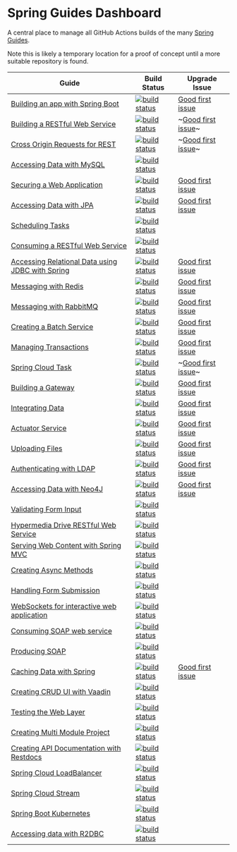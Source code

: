 # Spring Guides Dashboard

A central place to manage all GitHub Actions builds of the many [Spring Guides](https://github.com/spring-guides).

Note this is likely a temporary location for a proof of concept until a more suitable repository is found.

| Guide | Build Status | Upgrade Issue |
| -- | -- | -- |
| [Building an app with Spring Boot](https://github.com/spring-guides/gs-spring-boot) | [![build status](https://github.com/spring-guides/gs-spring-boot/actions/workflows/continuous-integration-build.yml/badge.svg)](https://github.com/spring-guides/gs-spring-boot/actions/workflows/continuous-integration-build.yml) | [Good first issue](https://github.com/spring-guides/gs-spring-boot/issues/166) |
| [Building a RESTful Web Service](https://github.com/spring-guides/gs-rest-service) | [![build status](https://github.com/spring-guides/gs-rest-service/actions/workflows/continuous-integration-build.yml/badge.svg)](https://github.com/spring-guides/gs-rest-service/actions/workflows/continuous-integration-build.yml) | ~[Good first issue](https://github.com/spring-guides/gs-rest-service/issues/149)~ |
| [Cross Origin Requests for REST](https://github.com/spring-guides/gs-rest-service-cors) | [![build status](https://github.com/spring-guides/gs-rest-service-cors/actions/workflows/continuous-integration-build.yml/badge.svg)](https://github.com/spring-guides/gs-rest-service-cors/actions/workflows/continuous-integration-build.yml) | ~[Good first issue](https://github.com/spring-guides/gs-rest-service-cors/issues/36)~ |
| [Accessing Data with MySQL](https://github.com/spring-guides/gs-accessing-data-mysql) | [![build status](https://github.com/spring-guides/gs-accessing-data-mysql/actions/workflows/continuous-integration-build.yml/badge.svg)](https://github.com/spring-guides/gs-accessing-data-mysql/actions/workflows/continuous-integration-build.yml) | |
| [Securing a Web Application](https://github.com/spring-guides/gs-securing-web) | [![build status](https://github.com/spring-guides/gs-securing-web/actions/workflows/continuous-integration-build.yml/badge.svg)](https://github.com/spring-guides/gs-securing-web/actions/workflows/continuous-integration-build.yml) | [Good first issue](https://github.com/spring-guides/gs-securing-web/issues/73) |
| [Accessing Data with JPA](https://github.com/spring-guides/gs-accessing-data-jpa) | [![build status](https://github.com/spring-guides/gs-accessing-data-jpa/actions/workflows/continuous-integration-build.yml/badge.svg)](https://github.com/spring-guides/gs-accessing-data-jpa/actions/workflows/continuous-integration-build.yml) | [Good first issue](https://github.com/spring-guides/gs-accessing-data-jpa/issues/64) |
| [Scheduling Tasks](https://github.com/spring-guides/gs-scheduling-tasks) | [![build status](https://github.com/spring-guides/gs-scheduling-tasks/actions/workflows/continuous-integration-build.yml/badge.svg)](https://github.com/spring-guides/gs-scheduling-tasks/actions/workflows/continuous-integration-build.yml) |  |
| [Consuming a RESTful Web Service](https://github.com/spring-guides/gs-consuming-rest) | [![build status](https://github.com/spring-guides/gs-consuming-rest/actions/workflows/continuous-integration-build.yml/badge.svg)](https://github.com/spring-guides/gs-consuming-rest/actions/workflows/continuous-integration-build.yml) |  |
| [Accessing Relational Data using JDBC with Spring](https://github.com/spring-guides/gs-relational-data-access) | [![build status](https://github.com/spring-guides/gs-relational-data-access/actions/workflows/continuous-integration-build.yml/badge.svg)](https://github.com/spring-guides/gs-relational-data-access/actions/workflows/continuous-integration-build.yml) | [Good first issue](https://github.com/spring-guides/gs-relational-data-access/issues/36) |
| [Messaging with Redis](https://github.com/spring-guides/gs-messaging-redis) | [![build status](https://github.com/spring-guides/gs-messaging-redis/actions/workflows/continuous-integration-build.yml/badge.svg)](https://github.com/spring-guides/gs-messaging-redis/actions/workflows/continuous-integration-build.yml) | [Good first issue](https://github.com/spring-guides/gs-messaging-redis/issues/25) |
| [Messaging with RabbitMQ](https://github.com/spring-guides/gs-messaging-rabbitmq) | [![build status](https://github.com/spring-guides/gs-messaging-rabbitmq/actions/workflows/continuous-integration-build.yml/badge.svg)](https://github.com/spring-guides/gs-messaging-rabbitmq/actions/workflows/continuous-integration-build.yml) | [Good first issue](https://github.com/spring-guides/gs-messaging-rabbitmq/issues/37) |
| [Creating a Batch Service](https://github.com/spring-guides/gs-batch-processing) | [![build status](https://github.com/spring-guides/gs-batch-processing/actions/workflows/continuous-integration-build.yml/badge.svg)](https://github.com/spring-guides/gs-batch-processing/actions/workflows/continuous-integration-build.yml) | [Good first issue](https://github.com/spring-guides/gs-batch-processing/issues/53) |
| [Managing Transactions](https://github.com/spring-guides/gs-managing-transactions) | [![build status](https://github.com/spring-guides/gs-managing-transactions/actions/workflows/continuous-integration-build.yml/badge.svg)](https://github.com/spring-guides/gs-managing-transactions/actions/workflows/continuous-integration-build.yml) | [Good first issue](https://github.com/spring-guides/gs-managing-transactions/issues/19) |
| [Spring Cloud Task](https://github.com/spring-guides/gs-spring-cloud-task) | [![build status](https://github.com/spring-guides/gs-spring-cloud-task/actions/workflows/continuous-integration-build.yml/badge.svg)](https://github.com/spring-guides/gs-spring-cloud-task/actions/workflows/continuous-integration-build.yml) | ~[Good first issue](https://github.com/spring-guides/gs-spring-cloud-task/issues/5)~ |
| [Building a Gateway](https://github.com/spring-guides/gs-gateway) | [![build status](https://github.com/spring-guides/gs-gateway/actions/workflows/continuous-integration-build.yml/badge.svg)](https://github.com/spring-guides/gs-gateway/actions/workflows/continuous-integration-build.yml) | [Good first issue](https://github.com/spring-guides/gs-gateway/issues/21) |
| [Integrating Data](https://github.com/spring-guides/gs-integration) | [![build status](https://github.com/spring-guides/gs-integration/actions/workflows/continuous-integration-build.yml/badge.svg)](https://github.com/spring-guides/gs-integration/actions/workflows/continuous-integration-build.yml) | [Good first issue](https://github.com/spring-guides/gs-integration/issues/29) |
| [Actuator Service](https://github.com/spring-guides/gs-actuator-service) | [![build status](https://github.com/spring-guides/gs-actuator-service/actions/workflows/continuous-integration-build.yml/badge.svg)](https://github.com/spring-guides/gs-actuator-service/actions/workflows/continuous-integration-build.yml) | [Good first issue](https://github.com/spring-guides/gs-actuator-service/issues/33) |
| [Uploading Files](https://github.com/spring-guides/gs-uploading-files) | [![build status](https://github.com/spring-guides/gs-uploading-files/actions/workflows/continuous-integration-build.yml/badge.svg)](https://github.com/spring-guides/gs-uploading-files/actions/workflows/continuous-integration-build.yml) | [Good first issue](https://github.com/spring-guides/gs-uploading-files/issues/86) |
| [Authenticating with LDAP](https://github.com/spring-guides/gs-authenticating-ldap) | [![build status](https://github.com/spring-guides/gs-authenticating-ldap/actions/workflows/continuous-integration-build.yml/badge.svg)](https://github.com/spring-guides/gs-authenticating-ldap/actions/workflows/continuous-integration-build.yml) | [Good first issue](https://github.com/spring-guides/gs-authenticating-ldap/issues/47) |
| [Accessing Data with Neo4J](https://github.com/spring-guides/gs-accessing-data-neo4j) | [![build status](https://github.com/spring-guides/gs-accessing-data-neo4j/actions/workflows/continuous-integration-build.yml/badge.svg)](https://github.com/spring-guides/gs-accessing-data-neo4j/actions/workflows/continuous-integration-build.yml) | [Good first issue](https://github.com/spring-guides/gs-accessing-data-neo4j/issues/47) |
| [Validating Form Input](https://github.com/spring-guides/gs-validating-form-input) | [![build status](https://github.com/spring-guides/gs-validating-form-input/actions/workflows/continuous-integration-build.yml/badge.svg)](https://github.com/spring-guides/gs-validating-form-input/actions/workflows/continuous-integration-build.yml) | |
| [Hypermedia Drive RESTful Web Service](https://github.com/spring-guides/gs-rest-hateoas) | [![build status](https://github.com/spring-guides/gs-rest-hateoas/actions/workflows/continuous-integration-build.yml/badge.svg)](https://github.com/spring-guides/gs-rest-hateoas/actions/workflows/continuous-integration-build.yml) | |
| [Serving Web Content with Spring MVC](https://github.com/spring-guides/gs-serving-web-content) | [![build status](https://github.com/spring-guides/gs-serving-web-content/actions/workflows/continuous-integration-build.yml/badge.svg)](https://github.com/spring-guides/gs-serving-web-content/actions/workflows/continuous-integration-build.yml) | |
| [Creating Async Methods](https://github.com/spring-guides/gs-async-method) | [![build status](https://github.com/spring-guides/gs-async-method/actions/workflows/continuous-integration-build.yml/badge.svg)](https://github.com/spring-guides/gs-async-method/actions/workflows/continuous-integration-build.yml) | |
| [Handling Form Submission](https://github.com/spring-guides/gs-handling-form-submission) | [![build status](https://github.com/spring-guides/gs-handling-form-submission/actions/workflows/continuous-integration-build.yml/badge.svg)](https://github.com/spring-guides/gs-handling-form-submission/actions/workflows/continuous-integration-build.yml) | |
| [WebSockets for interactive web application](https://github.com/spring-guides/gs-messaging-stomp-websocket) | [![build status](https://github.com/spring-guides/gs-messaging-stomp-websocket/actions/workflows/continuous-integration-build.yml/badge.svg)](https://github.com/spring-guides/gs-messaging-stomp-websocket/actions/workflows/continuous-integration-build.yml) | |
| [Consuming SOAP web service](https://github.com/spring-guides/gs-consuming-web-service) | [![build status](https://github.com/spring-guides/gs-consuming-web-service/actions/workflows/continuous-integration-build.yml/badge.svg)](https://github.com/spring-guides/gs-consuming-web-service/actions/workflows/continuous-integration-build.yml) | |
| [Producing SOAP](https://github.com/spring-guides/gs-producing-web-service) | [![build status](https://github.com/spring-guides/gs-producing-web-service/actions/workflows/continuous-integration-build.yml/badge.svg)](https://github.com/spring-guides/gs-producing-web-service/actions/workflows/continuous-integration-build.yml) | |
| [Caching Data with Spring](https://github.com/spring-guides/gs-caching) | [![build status](https://github.com/spring-guides/gs-caching/actions/workflows/continuous-integration-build.yml/badge.svg)](https://github.com/spring-guides/gs-caching/actions/workflows/continuous-integration-build.yml) | [Good first issue]() | |
| [Creating CRUD UI with Vaadin](https://github.com/spring-guides/gs-crud-with-vaadin) | [![build status](https://github.com/spring-guides/gs-crud-with-vaadin/actions/workflows/continuous-integration-build.yml/badge.svg)](https://github.com/spring-guides/gs-crud-with-vaadin/actions/workflows/continuous-integration-build.yml) | |
| [Testing the Web Layer](https://github.com/spring-guides/gs-testing-web) | [![build status](https://github.com/spring-guides/gs-testing-web/actions/workflows/continuous-integration-build.yml/badge.svg)](https://github.com/spring-guides/gs-testing-web/actions/workflows/continuous-integration-build.yml) | |
| [Creating Multi Module Project](https://github.com/spring-guides/gs-multi-module) | [![build status](https://github.com/spring-guides/gs-multi-module/actions/workflows/continuous-integration-build.yml/badge.svg)](https://github.com/spring-guides/gs-multi-module/actions/workflows/continuous-integration-build.yml) | |
| [Creating API Documentation with Restdocs](https://github.com/spring-guides/gs-testing-restdocs) | [![build status](https://github.com/spring-guides/gs-testing-restdocs/actions/workflows/continuous-integration-build.yml/badge.svg)](https://github.com/spring-guides/gs-testing-restdocs/actions/workflows/continuous-integration-build.yml) | |
| [Spring Cloud LoadBalancer](https://github.com/spring-guides/gs-spring-cloud-loadbalancer) | [![build status](https://github.com/spring-guides/gs-spring-cloud-loadbalancer/actions/workflows/continuous-integration-build.yml/badge.svg)](https://github.com/spring-guides/gs-spring-cloud-loadbalancer/actions/workflows/continuous-integration-build.yml) | |
| [Spring Cloud Stream](https://github.com/spring-guides/gs-spring-cloud-stream) | [![build status](https://github.com/spring-guides/gs-spring-cloud-stream/actions/workflows/continuous-integration-build.yml/badge.svg)](https://github.com/spring-guides/gs-spring-cloud-stream/actions/workflows/continuous-integration-build.yml) | |
| [Spring Boot Kubernetes](https://github.com/spring-guides/gs-spring-boot-kubernetes) | [![build status](https://github.com/spring-guides/gs-spring-boot-kubernetes/actions/workflows/continuous-integration-build.yml/badge.svg)](https://github.com/spring-guides/gs-spring-boot-kubernetes/actions/workflows/continuous-integration-build.yml) | |
| [Accessing data with R2DBC](https://github.com/spring-guides/gs-accessing-data-r2dbc) | [![build status](https://github.com/spring-guides/gs-accessing-data-r2dbc/actions/workflows/continuous-integration-build.yml/badge.svg)](https://github.com/spring-guides/gs-accessing-data-r2dbc/actions/workflows/continuous-integration-build.yml) | |

